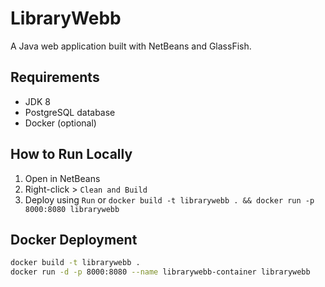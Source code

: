 # LibraryWebb

A Java web application built with NetBeans and GlassFish.

## Requirements
- JDK 8
- PostgreSQL database
- Docker (optional)

## How to Run Locally
1. Open in NetBeans
2. Right-click > `Clean and Build`
3. Deploy using `Run` or `docker build -t librarywebb . && docker run -p 8000:8080 librarywebb`

## Docker Deployment
```bash
docker build -t librarywebb .
docker run -d -p 8000:8080 --name librarywebb-container librarywebb